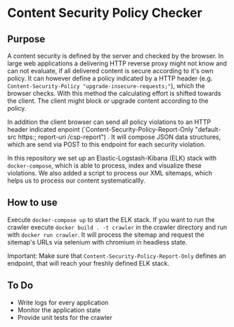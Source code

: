 # Content Security Policy Checker

## Purpose

A content security is defined by the server and checked by the browser. In
large web applications a delivering HTTP reverse proxy might not know and can
not evaluate, if all delivered content is secure according to it's own policy.
It can however define a policy indicated by a HTTP header 
(e.g. `Content-Security-Policy "upgrade-insecure-requests;"`), which the 
browser checks. With this method the calculating effort is shifted towards the
client. The client might block or upgrade content according to the policy.

In addition the client browser can send all policy violations to an HTTP header
indicated enpoint
(`Content-Security-Policy-Report-Only "default-src https:; report-uri /csp-report") .
It will compose JSON data structures, which are send via
POST to this endpoint for each security violation.

In this repository we set up an Elastic-Logstash-Kibana (ELK) stack with
`docker-compose`, which is able to process, index and visualize these
violations. We also added a script to process our XML sitemaps, which helps us
to process our content systematicallly.

## How to use

Execute `docker-compose up` to start the ELK stack.
If you want to run the crawler execute `docker build . -t crawler` in the
crawler directory and run with `docker run crawler`. It will process the
sitemap and request the sitemap's URLs via selenium with chromium in headless state.

Important: Make sure that `Content-Security-Policy-Report-Only` defines an
endpoint, that will reach your freshly defined ELK stack.

## To Do

- Write logs for every application
- Monitor the application state
- Provide unit tests for the crawler
